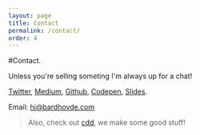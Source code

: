 ```yaml
---
layout: page
title: Contact
permalink: /contact/
order: 4
---
```



#Contact.

Unless you're selling someting I'm always up for a chat!

[Twitter](https://twitter.com/bardguyver), [Medium](https://medium.com/@fedup), [Github](https://github.com/bnhovde), [Codepen](http://codepen.io/bnhovde/), [Slides](https://slides.com/bardhovde/).

Email: [hi@bardhovde.com](mailto:hi@bardhovde.com)

> Also, check out [cdd](http://cddnation.com), we make some good stuff!
